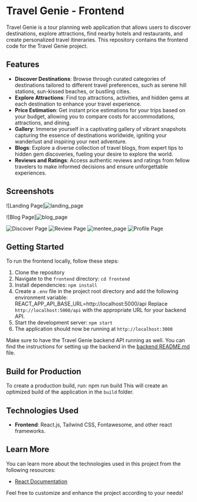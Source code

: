 # Travel Genie - Frontend

Travel Genie is a tour planning web application that allows users to discover destinations, explore attractions, find nearby hotels and restaurants, and create personalized travel itineraries. This repository contains the frontend code for the Travel Genie project.

## Features

- **Discover Destinations**: Browse through curated categories of destinations tailored to different travel preferences, such as serene hill stations, sun-kissed beaches, or bustling cities.
- **Explore Attractions**: Find top attractions, activities, and hidden gems at each destination to enhance your travel experience.
- **Price Estimation**: Get instant price estimations for your trips based on your budget, allowing you to compare costs for accommodations, attractions, and dining.
- **Gallery**: Immerse yourself in a captivating gallery of vibrant snapshots capturing the essence of destinations worldwide, igniting your wanderlust and inspiring your next adventure.
- **Blogs**: Explore a diverse collection of travel blogs, from expert tips to hidden gem discoveries, fueling your desire to explore the world.
- **Reviews and Ratings**: Access authentic reviews and ratings from fellow travelers to make informed decisions and ensure unforgettable experiences.

## Screenshots

![Landing Page]![landing_page](https://github.com/noobcoder-31/MajorProject_frontend/assets/114940964/480084d4-e359-42cc-9774-f08f0474a1f9)

![Blog Page]![blog_page](https://github.com/noobcoder-31/MajorProject_frontend/assets/114940964/8a2c3813-34a8-4baa-bdc0-0d272cb91677)

![Discover Page](![discover_page](https://github.com/noobcoder-31/MajorProject_frontend/assets/114940964/602196a0-e913-4501-bc98-502d08f24d85)
)
![Review Page](![review_page](https://github.com/noobcoder-31/MajorProject_frontend/assets/114940964/8d3a5701-bb98-4cae-9137-73e9307a57a6)
)
![mentee_page](https://github.com/noobcoder-31/MajorProject_frontend/assets/114940964/b61b3d85-2de2-44a2-bf8a-6094824e01ac)
![Profile Page](https://github.com/noobcoder-31/MajorProject_frontend/assets/114940964/69ee5605-b816-4ab2-97a6-044169aac140)


## Getting Started

To run the frontend locally, follow these steps:

1. Clone the repository
2. Navigate to the `frontend` directory: `cd frontend`
3. Install dependencies: `npm install`
4. Create a `.env` file in the project root directory and add the following environment variable:
   REACT_APP_API_BASE_URL=http://localhost:5000/api
   Replace `http://localhost:5000/api` with the appropriate URL for your backend API.
5. Start the development server: `npm start`
6. The application should now be running at `http://localhost:3000`

Make sure to have the Travel Genie backend API running as well. You can find the instructions for setting up the backend in the [backend README.md](./backend/README.md) file.

## Build for Production

To create a production build, run: npm run build
This will create an optimized build of the application in the `build` folder.

## Technologies Used

- **Frontend**: React.js, Tailwind CSS, Fontawesome, and other react frameworks.

## Learn More

You can learn more about the technologies used in this project from the following resources:

- [React Documentation](https://reactjs.org/docs/getting-started.html)

Feel free to customize and enhance the project according to your needs!
